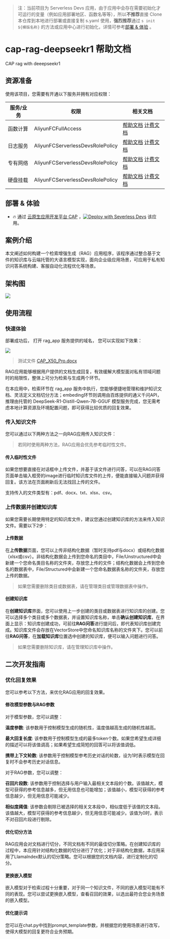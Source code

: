 
> 注：当前项目为 Serverless Devs 应用，由于应用中会存在需要初始化才可运行的变量（例如应用部署地区、函数名等等），所以**不推荐**直接 Clone 本仓库到本地进行部署或直接复制 s.yaml 使用，**强烈推荐**通过 `s init ${模版名称}` 的方法或应用中心进行初始化，详情可参考[部署 & 体验](#部署--体验) 。

# cap-rag-deepseekr1 帮助文档

<description>

CAP rag with deeepseekr1

</description>


## 资源准备

使用该项目，您需要有开通以下服务并拥有对应权限：

<service>



| 服务/业务 |  权限  | 相关文档 |
| --- |  --- | --- |
| 函数计算 |  AliyunFCFullAccess | [帮助文档](https://help.aliyun.com/product/2508973.html) [计费文档](https://help.aliyun.com/document_detail/2512928.html) |
| 日志服务 |  AliyunFCServerlessDevsRolePolicy | [帮助文档](https://help.aliyun.com/zh/sls) [计费文档](https://help.aliyun.com/zh/sls/product-overview/billing) |
| 专有网络 |  AliyunFCServerlessDevsRolePolicy | [帮助文档](https://help.aliyun.com/zh/vpc) [计费文档](https://help.aliyun.com/zh/vpc/product-overview/billing) |
| 硬盘挂载 |  AliyunFCServerlessDevsRolePolicy | [帮助文档](https://help.aliyun.com/zh/nas) [计费文档](https://help.aliyun.com/zh/nas/product-overview/billing) |

</service>

<remark>



</remark>

<disclaimers>



</disclaimers>

## 部署 & 体验

<appcenter>
   
- :fire: 通过 [云原生应用开发平台 CAP](https://cap.console.aliyun.com/template-detail?template=cap-rag-deepseekr1) ，[![Deploy with Severless Devs](https://img.alicdn.com/imgextra/i1/O1CN01w5RFbX1v45s8TIXPz_!!6000000006118-55-tps-95-28.svg)](https://cap.console.aliyun.com/template-detail?template=cap-rag-deepseekr1) 该应用。
   
</appcenter>
<deploy>
    
   
</deploy>

## 案例介绍

<appdetail id="flushContent">

本文阐述如何构建一个检索增强生成（RAG）应用程序，该程序通过整合基于文件的知识库与云端托管的大语言模型实现，面向企业级应用场景，可应用于私有知识问答系统构建、客服自动化流程优化等场景。

</appdetail>




## 架构图

<framework id="flushContent">

![](https://img.alicdn.com/imgextra/i1/O1CN01TJKYqz1O7s78Ins1o_!!6000000001659-0-tps-1314-664.jpg)

</framework>

## 使用流程

<usedetail id="flushContent">

### 快速体验
部署成功后， 打开  rag_app 服务提供的域名， 您可以实现如下效果：

![](https://img.alicdn.com/imgextra/i4/O1CN019YM8C41s1OzXAgXSC_!!6000000005706-0-tps-2452-1686.jpg)

> 测试文件 [CAP_X50_Pro.docx](https://images.devsapp.cn/media/CAP_X50_Pro.docx)

RAG应用能够根据用户提供的文档生成回复，有效缓解大模型面对私有领域问题时的局限性，整体上可分为检索与生成两个环节。

在本应用中，检索环节在 rag_app  服务中执行，您能够便捷地管理和维护知识文档、灵活定义文档切分方法；embeding环节则调用由百炼提供的通义千问API，推理由托管的 DeepSeek-R1-Distill-Qwen-7B-GGUF 模型服务完成，您无需考虑本地计算资源及环境配置问题，即可获得比较优质的回复效果。 


### 传入知识文件
您可以通过以下两种方法之一向RAG应用传入知识文件：

> 若同时使用两种方法，RAG应用会优先参考临时性文件。

#### 传入临时性文件
如果您想要直接在对话框中上传文件，并基于该文件进行问答，可以在RAG问答页面单击输入框旁的image进行临时知识库文件的上传，便能直接输入问题并获得回复。该方法在页面刷新后无法找回上传的文件。

支持传入的文件类型有：pdf、docx、txt、xlsx、csv。


### 上传数据并创建知识库
如果您需要长期使用特定的知识库文件，建议您通过创建知识库的方法来传入知识文件。需要以下2步：

#### 上传数据

在**上传数据**页面，您可以上传非结构化数据（暂时支持pdf与docx）或结构化数据（xlsx或csv）。非结构化数据会上传到您命名的类目中，File/Unstructured中会新建一个您命名类目名称的文件夹，存放您上传的文件；结构化数据会上传到您命名的数据表中，File/Structured中会新建一个您命名数据表名称的文件夹，存放您上传的数据。

> 如果您需要删除类目或数据表，请在管理类目或管理数据表中操作。

#### 创建知识库

在**创建知识库**界面，您可以使用上一步创建的类目或数据表进行知识库的创建。您可以选择多个类目或多个数据表，并设置知识库名称，单击**确认创建知识库**，在界面上显示：知识库创建成功，可前往**RAG问答**进行提问后，即代表知识库创建完成。知识库文件会存放在VectorStore中您命名知识库名称的文件夹下。您可以前往**RAG问答**，在**加载知识库**位置选中创建的知识库，便可以输入问题进行问答。

> 如果您需要删除知识库，请在管理知识库中操作。

</usedetail>

## 二次开发指南

<development id="flushContent">

### 优化回复效果
您可以参考以下方法，来优化RAG应用的回复效果。

#### 修改模型参数与RAG参数

对于模型参数，您可以调整：

**温度参数**: 该参数用于控制模型生成的随机性，温度值越高生成的随机性越高。

**最大回复长度**: 该参数用于控制模型生成的最多token个数。如果您希望生成详细的描述可以将该值调高；如果希望生成简短的回答可以将该值调低。

**携带上下文轮数**: 该参数用于控制模型参考历史对话的轮数，设为1时表示模型在回复时不会参考历史对话信息。

对于RAG参数，您可以调整：

**召回片段数**: 该参数用于控制选择与用户输入最相关文本段的个数。该值越大，模型可获得的参考信息越多，但无用信息也可能增加；该值越小，模型可获得的参考信息越少，但无用信息可能减少。

**相似度阈值**: 该参数会剔除已被选择的相关文本段中，相似度低于该值的文本段。该值越大，模型可获得的参考信息越少，但无用信息可能减少。该值为0时，表示不对召回片段进行剔除。

#### 优化切分方法
RAG应用会对文档进行切分，不同文档有不同的最佳切分策略。在创建知识库的过程中，本应用针对结构化数据的切分进行了优化；对于非结构化数据，本应用采用了LlamaIndex默认的切分策略。您可以根据您的文档内容，进行定制化的切分。

#### 更换嵌入模型
嵌入模型对于检索过程十分重要，对于同一个知识文件，不同的嵌入模型可能有不同的表现。您可以尝试更换嵌入模型，查看召回的效果，以选出最符合您业务场景的嵌入模型。

#### 优化提示词
您可以在chat.py中找到prompt_template参数，并根据您的使用场景进行改写，使得大模型的回复更符合业务预期。

</development>






